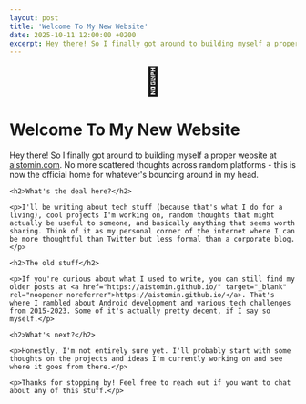 ```yaml
---
layout: post
title: 'Welcome To My New Website'
date: 2025-10-11 12:00:00 +0200
excerpt: Hey there! So I finally got around to building myself a proper website at aistomin.com. No more scattered thoughts across random platforms - this is now the official home for whatever's bouncing around in my head.
---
```


<div class="page-header">
    <div style="text-align: center; font-size: 3rem; margin-bottom: 0.5rem;">🚀</div>
    <h1 class="page-title">Welcome To My New Website</h1>
</div>

<div class="page-content">
    <p>Hey there! So I finally got around to building myself a proper website at <a href="https://aistomin.com" target="_blank" rel="noopener noreferrer">aistomin.com</a>. No more scattered thoughts across random platforms - this is now the official home for whatever's bouncing around in my head.</p>

    <h2>What's the deal here?</h2>

    <p>I'll be writing about tech stuff (because that's what I do for a living), cool projects I'm working on, random thoughts that might actually be useful to someone, and basically anything that seems worth sharing. Think of it as my personal corner of the internet where I can be more thoughtful than Twitter but less formal than a corporate blog.</p>

    <h2>The old stuff</h2>

    <p>If you're curious about what I used to write, you can still find my older posts at <a href="https://aistomin.github.io/" target="_blank" rel="noopener noreferrer">https://aistomin.github.io/</a>. That's where I rambled about Android development and various tech challenges from 2015-2023. Some of it's actually pretty decent, if I say so myself.</p>

    <h2>What's next?</h2>

    <p>Honestly, I'm not entirely sure yet. I'll probably start with some thoughts on the projects and ideas I'm currently working on and see where it goes from there.</p>

    <p>Thanks for stopping by! Feel free to reach out if you want to chat about any of this stuff.</p>

</div>
